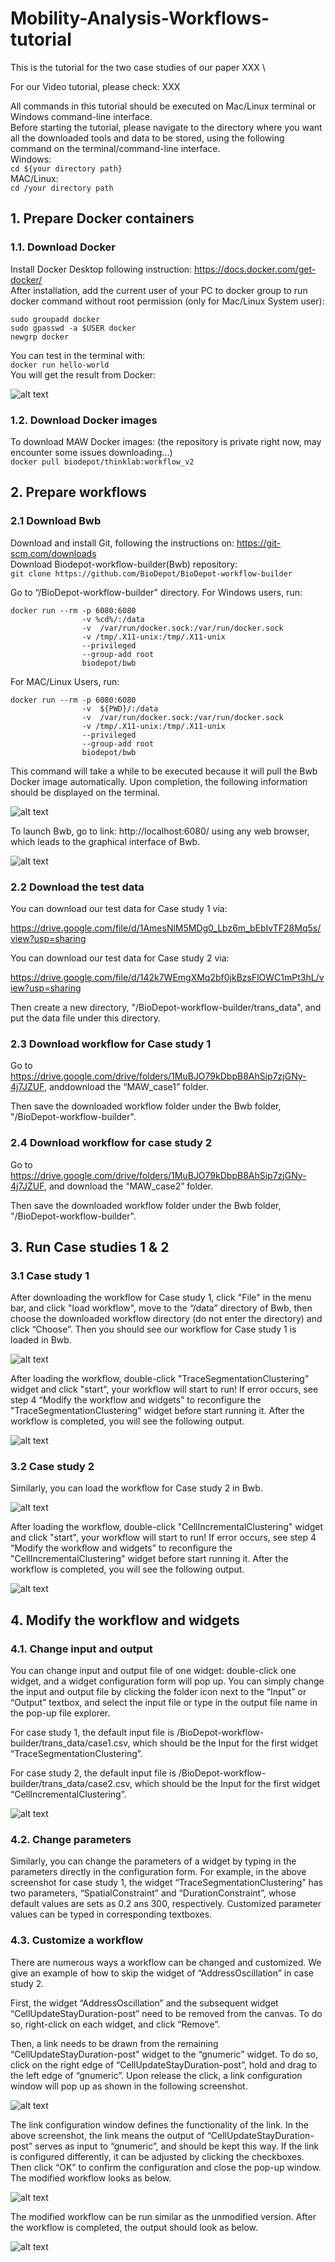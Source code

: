 # Mobility-Analysis-Workflows-tutorial
This is the tutorial for the two case studies of our paper XXX \

For our Video tutorial, please check: XXX

All commands in this tutorial should be executed on Mac/Linux terminal or Windows command-line interface. \
Before starting the tutorial, please navigate to the directory where you want all the downloaded tools and data to be stored, using the following command on the terminal/command-line interface.\
Windows:\
`cd ${your directory path}` \
MAC/Linux: \
`cd /your directory path`

## 1. Prepare Docker containers
### 1.1. Download Docker
Install Docker Desktop following instruction: https://docs.docker.com/get-docker/  \
After installation, add the current user of your PC to docker group to run docker command without root permission (only for Mac/Linux System user): 
```
sudo groupadd docker
sudo gpasswd -a $USER docker      
newgrp docker     
```
You can test in the terminal with: \
`docker run hello-world`  \
You will get the result from Docker: 

![alt text](https://github.com/UW-THINKlab/Mobility-Analysis-Workflows-tutorial/blob/master/figures/Docker%20group%20result.png)

### 1.2. Download Docker images 
To download MAW Docker images: (the repository is private right now, may encounter some issues downloading...) \
`docker pull biodepot/thinklab:workflow_v2`

## 2. Prepare workflows
### 2.1 Download Bwb
Download and install Git, following the instructions on: https://git-scm.com/downloads \
Download Biodepot-workflow-builder(Bwb) repository: \
`git clone https://github.com/BioDepot/BioDepot-workflow-builder`

Go to “/BioDepot-workflow-builder” directory. For Windows users, run:
```
docker run --rm -p 6080:6080 
                -v %cd%/:/data  
                -v  /var/run/docker.sock:/var/run/docker.sock 
                -v /tmp/.X11-unix:/tmp/.X11-unix 
                --privileged 
                --group-add root 
                biodepot/bwb
```
For MAC/Linux Users, run:
```
docker run --rm -p 6080:6080 
                -v  ${PWD}/:/data  
                -v  /var/run/docker.sock:/var/run/docker.sock 
                -v /tmp/.X11-unix:/tmp/.X11-unix 
                --privileged 
                --group-add root 
                biodepot/bwb
```
This command will take a while to be executed because it will pull the Bwb Docker image automatically. Upon completion, the following information should be displayed on the terminal.

![alt text](https://github.com/UW-THINKlab/Mobility-Analysis-Workflows-tutorial/blob/master/figures/BWB%20start.png)

To launch Bwb, go to link: http://localhost:6080/ using any web browser, which leads to the graphical interface of Bwb.

![alt text](https://github.com/UW-THINKlab/Mobility-Analysis-Workflows-tutorial/blob/master/figures/Bwb.png)

### 2.2 Download the test data 
You can download our test data for Case study 1 via: 

https://drive.google.com/file/d/1AmesNlM5MDg0_Lbz6m_bEbIvTF28Mq5s/view?usp=sharing

You can download our test data for Case study 2 via: 

https://drive.google.com/file/d/142k7WEmgXMq2bf0jkBzsFlOWC1mPt3hL/view?usp=sharing

Then create a new directory, "/BioDepot-workflow-builder/trans_data", and put the data file under this directory. 

### 2.3 Download workflow for Case study 1
Go to https://drive.google.com/drive/folders/1MuBJO79kDbpB8AhSip7zjGNy-4j7JZUF, anddownload the “MAW_case1” folder. 

Then save the downloaded workflow folder under the Bwb folder, "/BioDepot-workflow-builder".

### 2.4 Download workflow for case study 2
Go to https://drive.google.com/drive/folders/1MuBJO79kDbpB8AhSip7zjGNy-4j7JZUF, and download the “MAW_case2” folder.

Then save the downloaded workflow folder under the Bwb folder, "/BioDepot-workflow-builder".

## 3. Run Case studies 1 & 2
### 3.1 Case study 1
After downloading the workflow for Case study 1, click "File" in the menu bar, and click "load workflow", move to the “/data” directory of Bwb, then choose the downloaded workflow directory (do not enter the directory) and click “Choose”.
Then you should see our workflow for Case study 1 is loaded in Bwb.

![alt text](https://github.com/UW-THINKlab/Mobility-Analysis-Workflows-tutorial/blob/master/figures/Case%201.png)

After loading the workflow, double-click "TraceSegmentationClustering" widget and click "start", your workflow will start to run! If error occurs, see step 4 “Modify the workflow and widgets” to reconfigure the "TraceSegmentationClustering" widget before start running it. After the workflow is completed, you will see the following output.

![alt text](https://github.com/UW-THINKlab/Mobility-Analysis-Workflows-tutorial/blob/master/figures/Case%201%20result.png)

### 3.2 Case study 2
Similarly, you can load the workflow for Case study 2 in Bwb. 

![alt text](https://github.com/UW-THINKlab/Mobility-Analysis-Workflows-tutorial/blob/master/figures/Case%202.png)

After loading the workflow, double-click "CellIncrementalClustering" widget and click "start", your workflow will start to run! If error occurs, see step 4 “Modify the workflow and widgets” to reconfigure the "CellIncrementalClustering" widget before start running it. After the workflow is completed, you will see the following output.

![alt text](https://github.com/UW-THINKlab/Mobility-Analysis-Workflows-tutorial/blob/master/figures/Case%202%20result.png)

## 4. Modify the workflow and widgets
### 4.1. Change input and output 
You can change input and output file of one widget: double-click one widget, and a widget configuration form will pop up. You can simply change the input and output file by clicking the folder icon next to the “Input” or “Output” textbox, and select the input file or type in the output file name in the pop-up file explorer.

For case study 1, the default input file is /BioDepot-workflow-builder/trans_data/case1.csv, which should be the Input for the first widget “TraceSegmentationClustering”.

For case study 2, the default input file is /BioDepot-workflow-builder/trans_data/case2.csv, which should be the Input for the first widget “CellIncrementalClustering”.

![alt text](https://github.com/UW-THINKlab/Mobility-Analysis-Workflows-tutorial/blob/master/figures/Change%20Param%20case%201.png)

### 4.2. Change parameters
Similarly, you can change the parameters of a widget by typing in the parameters directly in the configuration form. For example, in the above screenshot for case study 1, the widget “TraceSegmentationClustering” has two parameters, “SpatialConstraint” and “DurationConstraint”, whose default values are sets as 0.2 ans 300, respectively. Customized parameter values can be typed in corresponding textboxes.

### 4.3. Customize a workflow
There are numerous ways a workflow can be changed and customized. We give an example of how to skip the widget of “AddressOscillation” in case study 2. 

First, the widget “AddressOscillation” and the subsequent widget “CellUpdateStayDuration-post” need to be removed from the canvas. To do so, right-click on each widget, and click “Remove”. 

Then, a link needs to be drawn from the remaining “CellUpdateStayDuration-post” widget to the “gnumeric” widget. To do so, click on the right edge of “CellUpdateStayDuration-post”, hold and drag to the left edge of “gnumeric”. Upon release the click, a link configuration window will pop up as shown in the following screenshot.

![alt text](https://github.com/UW-THINKlab/Mobility-Analysis-Workflows-tutorial/blob/master/figures/Add%20Link.png)

The link configuration window defines the functionality of the link. In the above screenshot, the link means the output of “CellUpdateStayDuration-post” serves as input to “gnumeric”, and should be kept this way. If the link is configured differently, it can be adjusted by clicking the checkboxes. Then click “OK” to confirm the configuration and close the pop-up window. The modified workflow looks as below.

![alt text](https://github.com/UW-THINKlab/Mobility-Analysis-Workflows-tutorial/blob/master/figures/Delete%20widget.png)

The modified workflow can be run similar as the unmodified version. After the workflow is completed, the output should look as below.

![alt text](https://github.com/UW-THINKlab/Mobility-Analysis-Workflows-tutorial/blob/master/figures/Case%202%20result.png)

